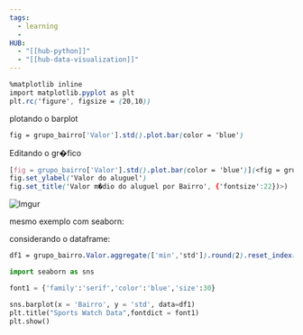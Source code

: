 ```yaml
---
tags:
  - learning
  - 
HUB:
  - "[[hub-python]]"
  - "[[hub-data-visualization]]"
---
```

```css
%matplotlib inline
import matplotlib.pyplot as plt
plt.rc('figure', figsize = (20,10))
```
plotando o barplot
```css
fig = grupo_bairro['Valor'].std().plot.bar(color = 'blue')
```
Editando o gr�fico
```css
[fig = grupo_bairro['Valor'].std().plot.bar(color = 'blue')](<fig = grupo_bairro['Valor'].mean().plot.bar(color = 'blue')
fig.set_ylabel('Valor do aluguel')
fig.set_title('Valor m�dio do aluguel por Bairro', {'fontsize':22})>)
```

![Imgur](https://i.imgur.com/MRVw8Mo.png)

mesmo exemplo com seaborn:

considerando o dataframe:
```css
df1 = grupo_bairro.Valor.aggregate(['min','std']).round(2).reset_index()
```

```python
import seaborn as sns

font1 = {'family':'serif','color':'blue','size':30}

sns.barplot(x = 'Bairro', y = 'std', data=df1)
plt.title("Sports Watch Data",fontdict = font1)
plt.show()
```


